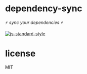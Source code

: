 # dependency-sync

:zap: *sync your dependencies* :zap:

[![js-standard-style](https://cdn.rawgit.com/feross/standard/master/badge.svg)](https://github.com/feross/standard)

# license
MIT
